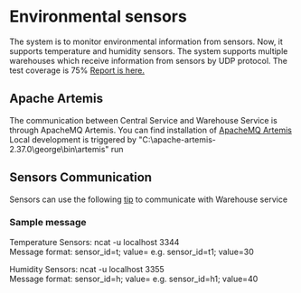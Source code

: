 # Environmental sensors
The system is to monitor environmental information from sensors. Now, it supports temperature and humidity sensors.
The system supports multiple warehouses which receive information from sensors by UDP protocol.
The test coverage is 75% <a href="TestConverageReport/index.html"> Report is here.</a>

<h2>Apache Artemis</h2>
The communication between Central Service and Warehouse Service is through ApacheMQ Artemis. You can find installation of <a href="https://activemq.apache.org/components/artemis/download/ApacheMQ"> ApacheMQ Artemis </a>
Local development is triggered by  
"C:\apache-artemis-2.37.0\george\bin\artemis" run

<h2> Sensors Communication</h2>

Sensors can use the following <a href="https://help.ubidots.com/en/articles/937233-sending-tcp-udp-packets-using-netcat#test-your-netcat-understanding-as-a-client-server"> tip</a> to communicate with Warehouse service

<h3> Sample message </h3>
Temperature Sensors: ncat -u localhost 3344<br>
Message format: sensor_id=t<int value>; value=<int value> e.g. sensor_id=t1; value=30

Humidity Sensors: ncat -u localhost 3355<br>
Message format: sensor_id=h<int value>; value=<int value> e.g. sensor_id=h1; value=40



